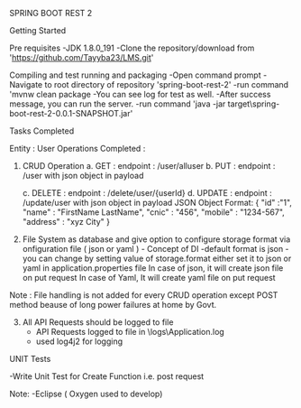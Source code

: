 SPRING BOOT REST 2

Getting Started

Pre requisites 
-JDK 1.8.0_191
-Clone the repository/download from 'https://github.com/Tayyba23/LMS.git'


Compiling and test running and packaging 
-Open command prompt
-Navigate to root directory of repository 'spring-boot-rest-2'
-run command 'mvnw clean package
-You can see log for test as well. 
-After success message, you can run the server.
-run command 'java -jar target\spring-boot-rest-2-0.0.1-SNAPSHOT.jar'


Tasks Completed 

Entity : User 
Operations Completed : 

1. CRUD Operation
	a. GET :
		 endpoint : /user/alluser
	b. PUT : 
		endpoint : /user
	           with json object in payload

	c. DELETE : 
		endpoint : /delete/user/{userId}
	d. UPDATE : 
		endpoint : /update/user 
				with json object in payload
JSON Object Format: 
	{
	"id" :"1",
	"name" : "FirstName LastName",
	"cnic" :  "456",
	"mobile" : "1234-567",
	"address" : "xyz City"
	}

2. File System as database and give option to configure storage format via onfiguration file ( json or yaml ) - Concept of DI
		-default format is json 
		-you can change by setting value of storage.format either set it to json or yaml in application.properties file
 In case of json, it will create json file on put request
 In case of Yaml, It will create yaml file on put request

 Note : File handling is not added for every CRUD operation except POST method beause of long power failures at home by Govt.

3. All API Requests should be logged to file 
	- API Requests logged to file in \logs\Application.log
	- used log4j2 for logging

UNIT Tests 

-Write Unit Test for Create Function i.e. post request

Note:
-Eclipse ( Oxygen used to develop)


